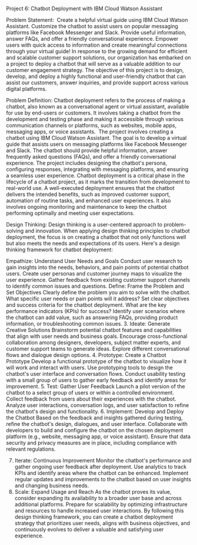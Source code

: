 Project 6: Chatbot Deployment with IBM Cloud Watson Assistant



Problem Statement: 
Create a helpful virtual guide using IBM Cloud Watson Assistant. Customize the chatbot to assist users on popular messaging platforms like Facebook Messenger and Slack. Provide useful information, answer FAQs, and offer a friendly conversational experience. Empower users with quick access to information and create meaningful connections through your virtual guide!
In response to the growing demand for efficient and scalable customer support solutions, our organization has embarked on a project to deploy a chatbot that will serve as a valuable addition to our customer engagement strategy. The objective of this project is to design, develop, and deploy a highly functional and user-friendly chatbot that can assist our customers, answer inquiries, and provide support across various digital platforms.

Problem Definition:
Chatbot deployment refers to the process of making a chatbot, also known as a conversational agent or virtual assistant, available for use by end-users or customers. It involves taking a chatbot from the development and testing phase and making it accessible through various communication channels or platforms, such as websites, mobile apps, messaging apps, or voice assistants.
 The project involves creating a chatbot using IBM Cloud Watson Assistant. The goal is to develop a virtual guide that assists users on messaging platforms like Facebook Messenger and Slack. The chatbot should provide helpful information, answer frequently asked questions (FAQs), and offer a friendly conversational experience. The project includes designing the chatbot's persona, configuring responses, integrating with messaging platforms, and ensuring a seamless user experience.
Chatbot deployment is a critical phase in the lifecycle of a chatbot project, as it marks the transition from development to real-world use. A well-executed deployment ensures that the chatbot delivers the intended benefits, such as improved customer support, automation of routine tasks, and enhanced user experiences. It also involves ongoing monitoring and maintenance to keep the chatbot performing optimally and meeting user expectations.

Design Thinking: 
Design thinking is a user-centered approach to problem-solving and innovation. When applying design thinking principles to chatbot deployment, the focus is on creating a chatbot that not only functions well but also meets the needs and expectations of its users. Here's a design thinking framework for chatbot deployment:



Empathize: Understand User Needs and Goals
Conduct user research to gain insights into the needs, behaviors, and pain points of potential chatbot users.
Create user personas and customer journey maps to visualize the user experience.
Gather feedback from existing customer support channels to identify common issues and questions.
Define: Frame the Problem and Set Objectives
Clearly define the problem you aim to solve with the chatbot. What specific user needs or pain points will it address?
Set clear objectives and success criteria for the chatbot deployment. What are the key performance indicators (KPIs) for success?
Identify user scenarios where the chatbot can add value, such as answering FAQs, providing product information, or troubleshooting common issues.
3. Ideate: Generate Creative Solutions
Brainstorm potential chatbot features and capabilities that align with user needs and business goals.
Encourage cross-functional collaboration among designers, developers, subject matter experts, and customer support teams to generate ideas.
Explore different conversational flows and dialogue design options.
4. Prototype: Create a Chatbot Prototype
Develop a functional prototype of the chatbot to visualize how it will work and interact with users.
Use prototyping tools to design the chatbot's user interface and conversation flows.
Conduct usability testing with a small group of users to gather early feedback and identify areas for improvement.
5. Test: Gather User Feedback
Launch a pilot version of the chatbot to a select group of users or within a controlled environment.
Collect feedback from users about their experiences with the chatbot.
Analyze user interactions, conversation logs, and user satisfaction to refine the chatbot's design and functionality.
6. Implement: Develop and Deploy the Chatbot
Based on the feedback and insights gathered during testing, refine the chatbot's design, dialogues, and user interface.
Collaborate with developers to build and configure the chatbot on the chosen deployment platform (e.g., website, messaging app, or voice assistant).
Ensure that data security and privacy measures are in place, including compliance with relevant regulations.


7. Iterate: Continuous Improvement
Monitor the chatbot's performance and gather ongoing user feedback after deployment.
Use analytics to track KPIs and identify areas where the chatbot can be enhanced.
Implement regular updates and improvements to the chatbot based on user insights and changing business needs.
8. Scale: Expand Usage and Reach
As the chatbot proves its value, consider expanding its availability to a broader user base and across additional platforms.
Prepare for scalability by optimizing infrastructure and resources to handle increased user interactions.
By following this design thinking framework, you can create a chatbot deployment strategy that prioritizes user needs, aligns with business objectives, and continuously evolves to deliver a valuable and satisfying user experience.
